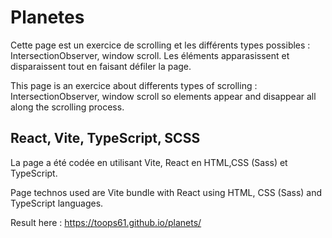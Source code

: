 # Planetes

Cette page est un exercice de scrolling et les différents types possibles : IntersectionObserver, window scroll. Les éléments apparasissent et disparaissent tout en faisant défiler la page.

This page is an exercice about differents types of scrolling : IntersectionObserver, window scroll so elements appear and disappear all along the scrolling process.

## React, Vite, TypeScript, SCSS

La page a été codée en utilisant Vite, React en HTML,CSS (Sass) et TypeScript.

Page technos used are Vite bundle with React using HTML, CSS (Sass) and TypeScript languages.

Result here : https://toops61.github.io/planets/
